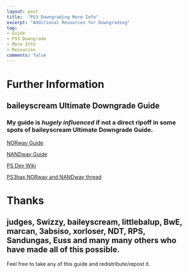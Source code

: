 ```yaml
---
layout: post
title:  "PS3 Downgrading More Info"
excerpt: "Additional Resources for Downgrading"
tag:
- Guide
- PS3 Downgrade
- More Info
- Resources
comments: false
---
```


# Further Information
## baileyscream Ultimate Downgrade Guide
### My guide is *hugely influenced* if not a direct ripoff in some spots of baileyscream Ultimate Downgrade Guide.

[NORway Guide](http://www.ps3hax.net/showthread.php?p=387777#post387777)

[NANDway Guide](http://www.ps3hax.net/showthread.php?p=387785#post387785)

[PS Dev Wiki](http://www.psdevwiki.com/ps3/Teensy%2B%2B_2.0#)

[PS3hax NORway and NANDway thread](http://www.ps3hax.net/showthread.php?t=25408)

# Thanks
## judges, Swizzy, baileyscream, littlebalup, BwE, marcan, 3absiso, xorloser, NDT, RPS,  Sandungas, Euss and many many others who have made all of this possible.



Feel free to take any of this guide and redistribute/repost it.
